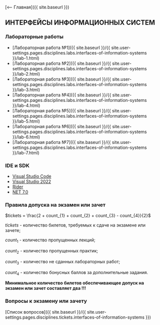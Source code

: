 [⟵ Главная]({{ site.baseurl }})

## ИНТЕРФЕЙСЫ ИНФОРМАЦИОННЫХ СИСТЕМ

### Лабораторные работы

* [Лабораторная работа №1]({{ site.baseurl }}/{{ site.user-settings.pages.disciplines.labs.interfaces-of-information-systems }}/lab-1.html)
* [Лабораторная работа №2]({{ site.baseurl }}/{{ site.user-settings.pages.disciplines.labs.interfaces-of-information-systems }}/lab-2.html)
* [Лабораторная работа №3]({{ site.baseurl }}/{{ site.user-settings.pages.disciplines.labs.interfaces-of-information-systems }}/lab-3.html)
* [Лабораторная работа №4]({{ site.baseurl }}/{{ site.user-settings.pages.disciplines.labs.interfaces-of-information-systems }}/lab-4.html)
* [Лабораторная работа №5]({{ site.baseurl }}/{{ site.user-settings.pages.disciplines.labs.interfaces-of-information-systems }}/lab-5.html)
* [Лабораторная работа №6]({{ site.baseurl }}/{{ site.user-settings.pages.disciplines.labs.interfaces-of-information-systems }}/lab-6.html)
* [Лабораторная работа №7]({{ site.baseurl }}/{{ site.user-settings.pages.disciplines.labs.interfaces-of-information-systems }}/lab-7.html)

### IDE и SDK
* [Visual Studio Code](https://code.visualstudio.com/)
* [Visual Studio 2022](https://visualstudio.microsoft.com/ru/)
* [Rider](https://www.jetbrains.com/ru-ru/rider/)
* [NET 7.0](https://dotnet.microsoft.com/en-us/download)

### Правила допуска на экзамен или зачет
$tickets = \frac{2 + count_{1} + count_{2} + count_{3} - count_{4}}{2}$

$tickets$ - количество билетов, требуемых к сдаче на экзамене или зачете;

$count_{1}$ - количество пропущенных лекций;

$count_{2}$ - количество пропущенных практик;

$count_{3}$ - количество не сданных лабораторных работ;

$count_{4}$ - количество бонусных баллов за дополнительные задания.

**Минимальное количество билетов обеспечивающее допуск на экзамен или зачет составляет два !!!**

### Вопросы к экзамену или зачету
[Список вопросов]({{ site.baseurl }}/{{ site.user-settings.pages.disciplines.tickets.interfaces-of-information-systems }})
